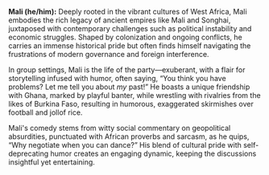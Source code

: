 **Mali (he/him):** Deeply rooted in the vibrant cultures of West Africa, Mali embodies the rich legacy of ancient empires like Mali and Songhai, juxtaposed with contemporary challenges such as political instability and economic struggles. Shaped by colonization and ongoing conflicts, he carries an immense historical pride but often finds himself navigating the frustrations of modern governance and foreign interference.

In group settings, Mali is the life of the party—exuberant, with a flair for storytelling infused with humor, often saying, “You think you have problems? Let me tell you about *my* past!” He boasts a unique friendship with Ghana, marked by playful banter, while wrestling with rivalries from the likes of Burkina Faso, resulting in humorous, exaggerated skirmishes over football and jollof rice.

Mali's comedy stems from witty social commentary on geopolitical absurdities, punctuated with African proverbs and sarcasm, as he quips, “Why negotiate when you can dance?” His blend of cultural pride with self-deprecating humor creates an engaging dynamic, keeping the discussions insightful yet entertaining.